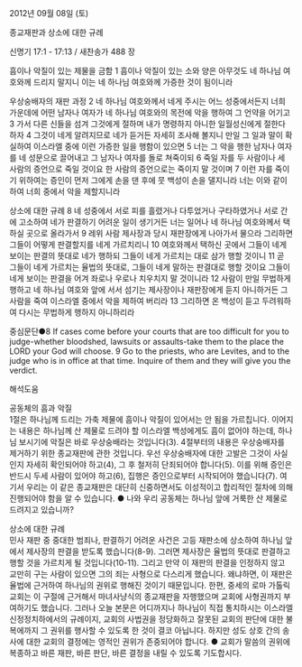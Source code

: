2012년 09월 08일 (토)

종교재판과 상소에 대한 규례



신명기 17:1 - 17:13 / 새찬송가 488 장


흠이나 악질이 있는 제물을 금함 
1 흠이나 악질이 있는 소와 양은 아무것도 네 하나님 여호와께 드리지 말지니 이는 네 하나님 여호와께 가증한 것이 됨이니라

우상숭배자의 재판 과정
2 네 하나님 여호와께서 네게 주시는 어느 성중에서든지 너희 가운데에 어떤 남자나 여자가 네 하나님 여호와의 목전에 악을 행하여 그 언약을 어기고 3 가서 다른 신들을 섬겨 그것에게 절하며 내가 명령하지 아니한 일월성신에게 절한다 하자 4 그것이 네게 알려지므로 네가 듣거든 자세히 조사해 볼지니 만일 그 일과 말이 확실하여 이스라엘 중에 이런 가증한 일을 행함이 있으면 5 너는 그 악을 행한 남자나 여자를 네 성문으로 끌어내고 그 남자나 여자를 돌로 쳐죽이되 6 죽일 자를 두 사람이나 세 사람의 증언으로 죽일 것이요 한 사람의 증언으로는 죽이지 말 것이며 7 이런 자를 죽이기 위하여는 증인이 먼저 그에게 손을 댄 후에 뭇 백성이 손을 댈지니라 너는 이와 같이 하여 너희 중에서 악을 제할지니라

상소에 대한 규례
8 네 성중에서 서로 피를 흘렸거나 다투었거나 구타하였거나 서로 간에 고소하여 네가 판결하기 어려운 일이 생기거든 너는 일어나 네 하나님 여호와께서 택하실 곳으로 올라가서 9 레위 사람 제사장과 당시 재판장에게 나아가서 물으라 그리하면 그들이 어떻게 판결할지를 네게 가르치리니 10 여호와께서 택하신 곳에서 그들이 네게 보이는 판결의 뜻대로 네가 행하되 그들이 네게 가르치는 대로 삼가 행할 것이니 11 곧 그들이 네게 가르치는 율법의 뜻대로, 그들이 네게 말하는 판결대로 행할 것이요 그들이 네게 보이는 판결을 어겨 좌로나 우로나 치우치지 말 것이니라 12 사람이 만일 무법하게 행하고 네 하나님 여호와 앞에 서서 섬기는 제사장이나 재판장에게 듣지 아니하거든 그 사람을 죽여 이스라엘 중에서 악을 제하여 버리라 13 그리하면 온 백성이 듣고 두려워하여 다시는 무법하게 행하지 아니하리라

중심문단●8 If cases come before your courts that are too difficult for you to judge-whether bloodshed, lawsuits or assaults-take them to the place the LORD your God will choose. 9 Go to the priests, who are Levites, and to the judge who is in office at that time. Inquire of them and they will give you the verdict.

해석도움





공동체의 흠과 악질  
1절은 하나님께 드리는 가축 제물에 흠이나 악질이 있어서는 안 됨을 가르칩니다. 이어지는 내용은 하나님께 산 제물로 드려야 할 이스라엘 백성에게도 흠이 없어야 하는데, 하나님 보시기에 악질은 바로 우상숭배라는 것입니다(3). 4절부터의 내용은 우상숭배자를 제거하기 위한 종교재판에 관한 것입니다. 우선 우상숭배자에 대한 고발은 그것이 사실인지 자세히 확인되어야 하고(4), 그 후 철저히 단죄되어야 합니다(5). 이를 위해 증인은 반드시 두세 사람이 있어야 하고(6), 집행은 증인으로부터 시작되어야 했습니다(7). 여기서 우리는 이 같은 종교재판은 대단히 신중하면서도 이성적이고 합리적인 절차에 의해 진행되어야 함을 알 수 있습니다.
● 나와 우리 공동체는 하나님 앞에 거룩한 산 제물로 드려지고 있습니까? 

상소에 대한 규례  
민사 재판 중 중대한 범죄나, 판결하기 어려운 사건은 고등 재판소에 상소하여 하나님 앞에서 제사장의 판결을 받도록 했습니다(8-9). 그러면 제사장은 율법의 뜻대로 판결하고 행할 것을 가르치게 될 것입니다(10-11). 그리고 만약 이 재판의 판결을 인정하지 않고 교만히 구는 사람이 있으면 그의 죄는 사형으로 다스리게 했습니다. 왜냐하면, 이 재판은 율법에 근거하여 하나님의 권위로 행해진 것이기 때문입니다. 한편, 중세의 로마 가톨릭 교회는 이 구절에 근거해서 마녀사냥식의 종교재판을 자행했으며 교회에 사형권까지 부여하기도 했습니다. 그러나 오늘 본문은 어디까지나 하나님이 직접 통치하시는 이스라엘 신정정치하에서의 규례이지, 교회의 사법권을 정당화하고 잘못된 교회의 판단에 대한 불복에까지 그 권위를 행사할 수 있도록 한 것이 결코 아닙니다. 하지만 성도 상호 간의 송사에 대한 교회의 결정에는 영적인 권위가 존중되어야 합니다.
● 교회가 말씀의 권위에 복종하고 바른 재판, 바른 판단, 바른 결정을 내릴 수 있도록 기도합시다.